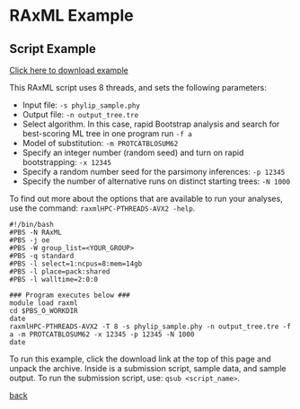# RAxML Example

## Script Example
[Click here to download example](RAxML_example.tar.gz)

This RAxML script uses 8 threads, and sets the following parameters:

- Input file: ```-s phylip_sample.phy```
- Output file: ```-n output_tree.tre```
- Select algorithm. In this case, rapid Bootstrap analysis and search for best-scoring ML tree in one program run ```-f a```
- Model of substitution:  ```-m PROTCATBLOSUM62```
- Specify an integer number (random seed) and turn on rapid bootstrapping: ```-x 12345```
- Specify a random number seed for the parsimony inferences: ```-p 12345```
- Specify the number of alternative runs on distinct starting trees: ```-N 1000```

To find out more about the options that are available to run your analyses, use the command: ```raxmlHPC-PTHREADS-AVX2 -help```.
```
#!/bin/bash
#PBS -N RAxML
#PBS -j oe
#PBS -W group_list=<YOUR_GROUP>
#PBS -q standard
#PBS -l select=1:ncpus=8:mem=14gb
#PBS -l place=pack:shared
#PBS -l walltime=2:0:0

### Program executes below ###
module load raxml
cd $PBS_O_WORKDIR
date
raxmlHPC-PTHREADS-AVX2 -T 8 -s phylip_sample.phy -n output_tree.tre -f a -m PROTCATBLOSUM62 -x 12345 -p 12345 -N 1000
date
```

To run this example, click the download link at the top of this page and unpack the archive. Inside is a submission script, sample data, and sample output. To run the submission script, use: ```qsub <script_name>```.

[back](../)
